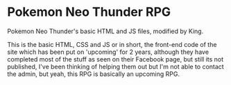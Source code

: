 # Pokemon Neo Thunder RPG
Pokemon Neo Thunder's basic HTML and JS files, modified by King.

This is the basic HTML, CSS and JS or in short, the front-end code of the site which has been put on 'upcoming' for 2 years, although they have completed most of the stuff as seen on their Facebook page, but still its not published, I've been thinking of helping them out but I'm not able to contact the admin, but yeah, this RPG is basically an upcoming RPG.


